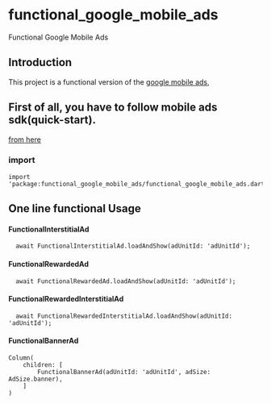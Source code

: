 # functional_google_mobile_ads

Functional Google Mobile Ads

## Introduction

This project is a functional version of
the [google mobile ads](https://pub.dev/packages/google_mobile_ads),

## First of all, you have to follow mobile ads sdk(quick-start).

[from here](https://developers.google.com/admob/flutter/quick-start)

### import

```
import 'package:functional_google_mobile_ads/functional_google_mobile_ads.dart';
```

## One line functional Usage

#### FunctionalInterstitialAd

```
  await FunctionalInterstitialAd.loadAndShow(adUnitId: 'adUnitId');
```

#### FunctionalRewardedAd

```
  await FunctionalRewardedAd.loadAndShow(adUnitId: 'adUnitId');
```

#### FunctionalRewardedInterstitialAd

```
  await FunctionalRewardedInterstitialAd.loadAndShow(adUnitId: 'adUnitId');
```

#### FunctionalBannerAd

```
Column(
    children: [
        FunctionalBannerAd(adUnitId: 'adUnitId', adSize: AdSize.banner),
    ] 
)
```
